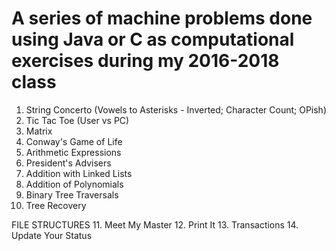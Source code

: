# A series of machine problems done using Java or C as computational exercises during my 2016-2018 class
1. String Concerto (Vowels to Asterisks - Inverted; Character Count; OPish)
2. Tic Tac Toe (User vs PC)
3. Matrix 
4. Conway's Game of Life
5. Arithmetic Expressions
6. President's Advisers
7. Addition with Linked Lists
8. Addition of Polynomials
9. Binary Tree Traversals
10. Tree Recovery

FILE STRUCTURES
11. Meet My Master
12. Print It
13. Transactions
14. Update Your Status


